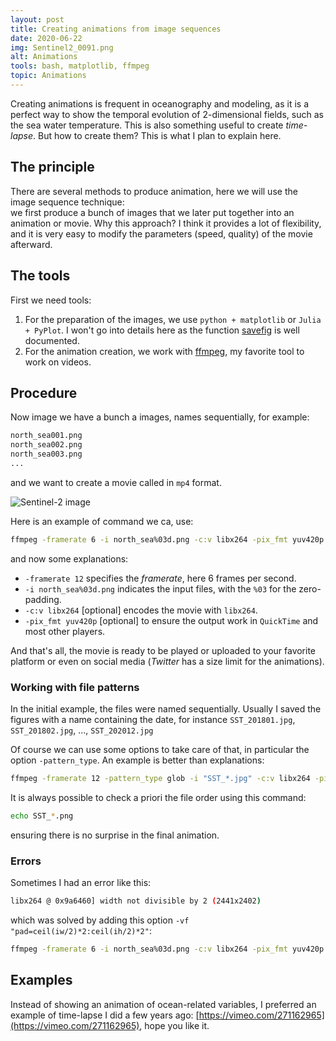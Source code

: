 ```yaml
---
layout: post
title: Creating animations from image sequences
date: 2020-06-22
img: Sentinel2_0091.png
alt: Animations
tools: bash, matplotlib, ffmpeg
topic: Animations
---
```


Creating animations is frequent in oceanography and modeling, as it is a perfect way
to show the temporal evolution of 2-dimensional fields, such as the sea water temperature.
This is also something useful to create *time-lapse*.
But how to create them? This is what I plan to explain here.

## The principle

There are several methods to produce animation, here we will use the image sequence technique:     
we first produce a bunch of images that we later put together into an animation or movie. Why this approach? I think it provides a lot of flexibility, and it is very easy to modify the parameters (speed, quality) of the movie afterward.

## The tools
First we need tools:
1. For the preparation of the images, we use `python + matplotlib` or `Julia + PyPlot`. I won't go into details here as the function [savefig](https://matplotlib.org/3.2.1/api/_as_gen/matplotlib.pyplot.savefig.html) is well documented.
2. For the animation creation, we work with [ffmpeg](https://ffmpeg.org/), my favorite tool to work on videos.

## Procedure

Now image we have a bunch a images, names sequentially, for example:     
```bash
north_sea001.png
north_sea002.png
north_sea003.png
...
```
and we want to create a movie called in `mp4` format.

<img src="{{ site.url }}/figures/blog/Sentinel2_0022.png" class="img-responsive" alt="Sentinel-2 image">

Here is an example of command we ca, use:
```bash
ffmpeg -framerate 6 -i north_sea%03d.png -c:v libx264 -pix_fmt yuv420p animation.mp4
```
and now some explanations:
* `-framerate 12` specifies the *framerate*, here 6 frames per second.
* `-i north_sea%03d.png` indicates the input files, with the `%03` for the zero-padding.
* `-c:v libx264` [optional] encodes the movie with `libx264`.
* `-pix_fmt yuv420p` [optional] to ensure the output work in `QuickTime` and most other players.

And that's all, the movie is ready to be played or uploaded to your favorite platform or even on social media (_Twitter_ has a size limit for the animations).

### Working with file patterns

In the initial example, the files were named sequentially. Usually I saved the
figures with a name containing the date, for instance `SST_201801.jpg`,
`SST_201802.jpg`, ..., `SST_202012.jpg`

Of course we can use some options to take care of that, in particular
the option `-pattern_type`. An example is better than explanations:

```bash
ffmpeg -framerate 12 -pattern_type glob -i "SST_*.jpg" -c:v libx264 -pix_fmt yuv420p  animation.mp4
```
It is always possible to check a priori the file order using this command:
```bash
echo SST_*.png
```
ensuring there is no surprise in the final animation.

### Errors

Sometimes I had an error like this:
```bash
libx264 @ 0x9a6460] width not divisible by 2 (2441x2402)
```
which was solved by adding this option `-vf "pad=ceil(iw/2)*2:ceil(ih/2)*2"`:

```bash
ffmpeg -framerate 6 -i north_sea%03d.png -c:v libx264 -pix_fmt yuv420p -vf "pad=ceil(iw/2)*2:ceil(ih/2)*2" animation.mp4
```

## Examples

Instead of showing an animation of ocean-related variables, I preferred an example of time-lapse
I did a few years ago: [https://vimeo.com/271162965](https://vimeo.com/271162965), hope you like it.

